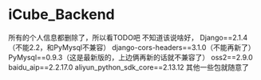 # iCube_Backend
所有的个人信息都删除了，所以看TODO吧
不知道该说啥好，
Django==2.1.4（不能2.2，和PyMysql不兼容）
django-cors-headers==3.1.0（不能再新了）
PyMysql==0.9.3（这是最新版的，上边俩再新的话就不兼容了）
oss2==2.9.0
baidu_aip==2.2.17.0
aliyun_python_sdk_core==2.13.12
其他一些包就随意了
